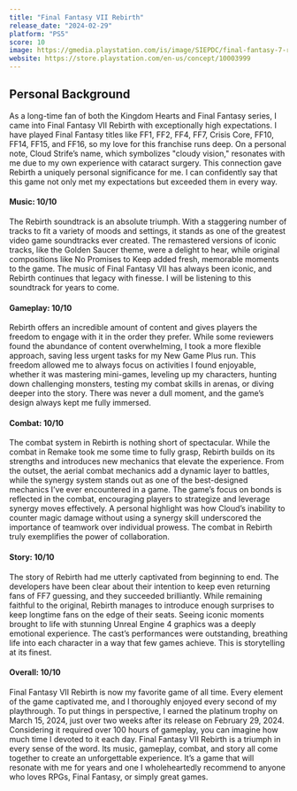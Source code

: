 ```yaml
---
title: "Final Fantasy VII Rebirth"
release_date: "2024-02-29"
platform: "PS5"
score: 10
image: https://gmedia.playstation.com/is/image/SIEPDC/final-fantasy-7-rebirth-keyart-01-en-01sep23?$1600px$
website: https://store.playstation.com/en-us/concept/10003999
---
```


## Personal Background

As a long-time fan of both the Kingdom Hearts and Final Fantasy series, I came into Final Fantasy VII Rebirth with exceptionally high expectations. I have played Final Fantasy titles like FF1, FF2, FF4, FF7, Crisis Core, FF10, FF14, FF15, and FF16, so my love for this franchise runs deep. On a personal note, Cloud Strife’s name, which symbolizes "cloudy vision," resonates with me due to my own experience with cataract surgery. This connection gave Rebirth a uniquely personal significance for me. I can confidently say that this game not only met my expectations but exceeded them in every way.

#### Music: 10/10

The Rebirth soundtrack is an absolute triumph. With a staggering number of tracks to fit a variety of moods and settings, it stands as one of the greatest video game soundtracks ever created. The remastered versions of iconic tracks, like the Golden Saucer theme, were a delight to hear, while original compositions like No Promises to Keep added fresh, memorable moments to the game. The music of Final Fantasy VII has always been iconic, and Rebirth continues that legacy with finesse. I will be listening to this soundtrack for years to come.

#### Gameplay: 10/10

Rebirth offers an incredible amount of content and gives players the freedom to engage with it in the order they prefer. While some reviewers found the abundance of content overwhelming, I took a more flexible approach, saving less urgent tasks for my New Game Plus run. This freedom allowed me to always focus on activities I found enjoyable, whether it was mastering mini-games, leveling up my characters, hunting down challenging monsters, testing my combat skills in arenas, or diving deeper into the story. There was never a dull moment, and the game’s design always kept me fully immersed.

#### Combat: 10/10

The combat system in Rebirth is nothing short of spectacular. While the combat in Remake took me some time to fully grasp, Rebirth builds on its strengths and introduces new mechanics that elevate the experience. From the outset, the aerial combat mechanics add a dynamic layer to battles, while the synergy system stands out as one of the best-designed mechanics I’ve ever encountered in a game. The game’s focus on bonds is reflected in the combat, encouraging players to strategize and leverage synergy moves effectively. A personal highlight was how Cloud’s inability to counter magic damage without using a synergy skill underscored the importance of teamwork over individual prowess. The combat in Rebirth truly exemplifies the power of collaboration.

#### Story: 10/10

The story of Rebirth had me utterly captivated from beginning to end. The developers have been clear about their intention to keep even returning fans of FF7 guessing, and they succeeded brilliantly. While remaining faithful to the original, Rebirth manages to introduce enough surprises to keep longtime fans on the edge of their seats. Seeing iconic moments brought to life with stunning Unreal Engine 4 graphics was a deeply emotional experience. The cast’s performances were outstanding, breathing life into each character in a way that few games achieve. This is storytelling at its finest.

#### Overall: 10/10

Final Fantasy VII Rebirth is now my favorite game of all time. Every element of the game captivated me, and I thoroughly enjoyed every second of my playthrough. To put things in perspective, I earned the platinum trophy on March 15, 2024, just over two weeks after its release on February 29, 2024. Considering it required over 100 hours of gameplay, you can imagine how much time I devoted to it each day. Final Fantasy VII Rebirth is a triumph in every sense of the word. Its music, gameplay, combat, and story all come together to create an unforgettable experience. It’s a game that will resonate with me for years and one I wholeheartedly recommend to anyone who loves RPGs, Final Fantasy, or simply great games.
